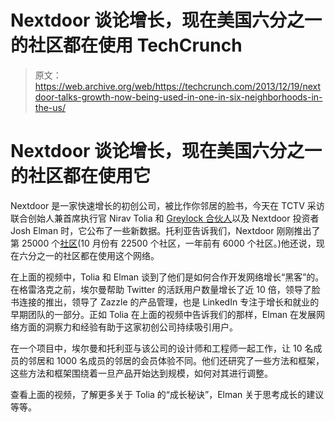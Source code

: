 # Nextdoor 谈论增长，现在美国六分之一的社区都在使用 TechCrunch

> 原文：<https://web.archive.org/web/https://techcrunch.com/2013/12/19/nextdoor-talks-growth-now-being-used-in-one-in-six-neighborhoods-in-the-us/>

# Nextdoor 谈论增长，现在美国六分之一的社区都在使用它

Nextdoor 是一家快速增长的初创公司，被比作你邻居的脸书，今天在 TCTV 采访联合创始人兼首席执行官 Nirav Tolia 和 [Greylock 合伙人](https://web.archive.org/web/20221205112256/https://beta.techcrunch.com/2013/07/24/josh-elman-a-product-managers-product-manager-becomes-greylocks-newest-partner/)以及 Nextdoor 投资者 Josh Elman 时，它公布了一些新数据。托利亚告诉我们，Nextdoor 刚刚推出了第 25000 个[社区](https://web.archive.org/web/20221205112256/https://beta.techcrunch.com/2013/10/29/nextdoor-the-facebook-for-your-neighborhood-lands-60m-from-john-doerr-tiger-global-and-more-to-go-international/)(10 月份有 22500 个社区，一年前有 6000 个社区。)他还说，现在六分之一的社区都在使用这个网络。

在上面的视频中，Tolia 和 Elman 谈到了他们是如何合作开发网络增长“黑客”的。在格雷洛克之前，埃尔曼帮助 Twitter 的活跃用户数量增长了近 10 倍，领导了脸书连接的推出，领导了 Zazzle 的产品管理，也是 LinkedIn 专注于增长和就业的早期团队的一部分。正如 Tolia 在上面的视频中告诉我们的那样，Elman 在发展网络方面的洞察力和经验有助于这家初创公司持续吸引用户。

在一个项目中，埃尔曼和托利亚与该公司的设计师和工程师一起工作，让 10 名成员的邻居和 1000 名成员的邻居的会员体验不同。他们还研究了一些方法和框架，这些方法和框架围绕着一旦产品开始达到规模，如何对其进行调整。

查看上面的视频，了解更多关于 Tolia 的“成长秘诀”，Elman 关于思考成长的建议等等。
